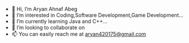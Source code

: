 - 👋 Hi, I’m Aryan Ahnaf Abeg
- 👀 I’m interested in Coding,Software Development,Game Development...
- 🌱 I’m currently learning Java and C++...
- 💞️ I’m looking to collaborate on 
- 📫 You can easily reach me at aryan420175@gmail.com


